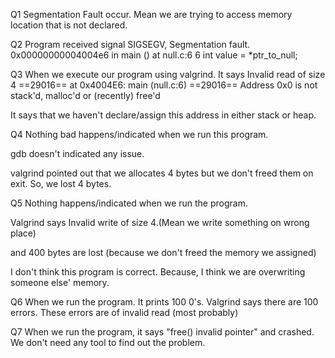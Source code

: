 Q1
Segmentation Fault occur. Mean we are trying to access memory location that is not declared.

Q2
Program received signal SIGSEGV, Segmentation fault.
0x00000000004004e6 in main () at null.c:6
6		int value = *ptr_to_null;

Q3
When we execute our program using valgrind. It says
Invalid read of size 4
==29016==    at 0x4004E6: main (null.c:6)
==29016==  Address 0x0 is not stack'd, malloc'd or (recently) free'd

It says that we haven't declare/assign this address in either stack or heap.

Q4
Nothing bad happens/indicated when we run this program.

gdb doesn't indicated any issue.

valgrind pointed out that we allocates 4 bytes but we don't freed them on exit. So, we lost 4 bytes.

Q5
Nothing happens/indicated when we run the program.

Valgrind says Invalid write of size 4.(Mean we write something on wrong place)

and 400 bytes are lost (because we don't freed the memory we assigned)

I don't think this program is correct. Because, I think we are overwriting someone else' memory.

Q6
When we run the program. It prints 100 0's.
Valgrind says there are 100 errors. These errors are of invalid read (most probably)

Q7
When we run the program, it says "free() invalid pointer" and crashed. We don't need any tool to find out the problem.
